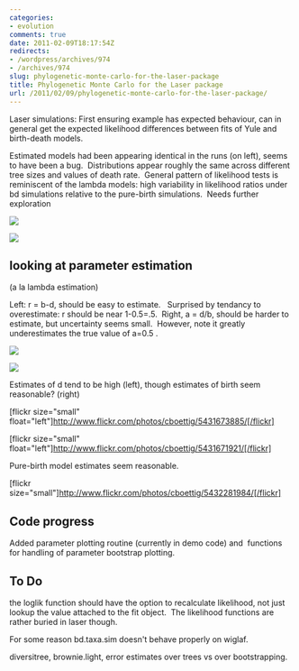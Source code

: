 ```yaml
---
categories:
- evolution
comments: true
date: 2011-02-09T18:17:54Z
redirects:
- /wordpress/archives/974
- /archives/974
slug: phylogenetic-monte-carlo-for-the-laser-package
title: Phylogenetic Monte Carlo for the Laser package
url: /2011/02/09/phylogenetic-monte-carlo-for-the-laser-package/
---
```


Laser simulations: First ensuring example has expected behaviour, can in general get the expected likelihood differences between fits of Yule and birth-death models.

Estimated models had been appearing identical in the runs (on left), seems to have been a bug.  Distributions appear roughly the same across different tree sizes and values of death rate.  General pattern of likelihood tests is reminiscent of the lambda models: high variability in likelihood ratios under bd simulations relative to the pure-birth simulations.  Needs further exploration

![]( http://farm6.staticflickr.com/5252/5431596429_00c6592c62_o.png )


![]( http://farm6.staticflickr.com/5052/5431604457_21d4aa790f_o.png )



## looking at parameter estimation


(a la lambda estimation)

Left: r = b-d, should be easy to estimate.   Surprised by tendancy to overestimate: r should be near 1-0.5=.5.  Right, a = d/b, should be harder to estimate, but uncertainty seems small.  However, note it greatly underestimates the true value of a=0.5 .

![]( http://farm5.staticflickr.com/4110/5432286552_21878947e5_o.png )


![]( http://farm6.staticflickr.com/5299/5432286138_3e6f76e6c6_o.png )


Estimates of d tend to be high (left), though estimates of birth seem reasonable? (right)

[flickr size="small" float="left"]http://www.flickr.com/photos/cboettig/5431673885/[/flickr]

[flickr size="small" float="left"]http://www.flickr.com/photos/cboettig/5431671921/[/flickr]

Pure-birth model estimates seem reasonable.

[flickr size="small"]http://www.flickr.com/photos/cboettig/5432281984/[/flickr]


## Code progress


Added parameter plotting routine (currently in demo code) and  functions for handling of parameter bootstrap plotting.


## To Do


the loglik function should have the option to recalculate likelihood, not just lookup the value attached to the fit object.  The likelihood functions are rather buried in laser though.

For some reason bd.taxa.sim doesn't behave properly on wiglaf.

diversitree, brownie.light, error estimates over trees vs over bootstrapping.
